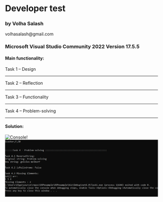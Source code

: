 <h1> Developer test </h1>
<h3> by Volha Salash </h3> volhasalash@gmail.com

<h3> Microsoft Visual Studio Community 2022 Version 17.5.5 </h3>

<h4> Main functionality:</h4>

Task 1 – Design
***
Task 2 – Reflection
***
Task 3 – Functionality
***
Task 4 – Problem-solving
***
<h4> Solution:</h4>

![Console!]([/assets/images/Untitled1.png](https://github.com/kursonchik/DeveloperTasks/blob/1/OOPexample/assets/images/Untitled1.png))
![Console!](/assets/images/Untitled11.png)
